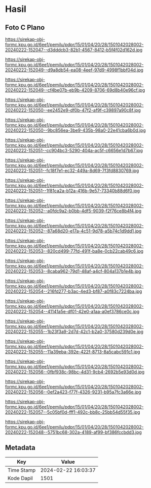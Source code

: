 # Hasil

## Foto C Plano

https://sirekap-obj-formc.kpu.go.id/6ee1/pemilu/pdpr/15/01/04/20/28/1501042028002-20240222-152047--d3dddcb3-82b1-4567-8412-b5f4f02d162d.jpg

https://sirekap-obj-formc.kpu.go.id/6ee1/pemilu/pdpr/15/01/04/20/28/1501042028002-20240222-152049--d9a8db54-ea08-4eef-97d9-4998f1bbf04d.jpg

https://sirekap-obj-formc.kpu.go.id/6ee1/pemilu/pdpr/15/01/04/20/28/1501042028002-20240222-152049--cf4be07b-eb9b-4209-8706-69d8b40e96cf.jpg

https://sirekap-obj-formc.kpu.go.id/6ee1/pemilu/pdpr/15/01/04/20/28/1501042028002-20240222-152050--ee2452e9-df0b-47f2-af9f-c39897a90c8f.jpg

https://sirekap-obj-formc.kpu.go.id/6ee1/pemilu/pdpr/15/01/04/20/28/1501042028002-20240222-152050--9bc856ea-3be9-435b-98a0-22e41cba6b0d.jpg

https://sirekap-obj-formc.kpu.go.id/6ee1/pemilu/pdpr/15/01/04/20/28/1501042028002-20240222-152051--cc904bc3-5290-404a-ac5f-c6656e1d7b67.jpg

https://sirekap-obj-formc.kpu.go.id/6ee1/pemilu/pdpr/15/01/04/20/28/1501042028002-20240222-152051--fc18f7e1-ec32-449a-8d69-7f3fd8830769.jpg

https://sirekap-obj-formc.kpu.go.id/6ee1/pemilu/pdpr/15/01/04/20/28/1501042028002-20240222-152051--1f81ca2a-b12a-416b-9e57-73340b88d6f0.jpg

https://sirekap-obj-formc.kpu.go.id/6ee1/pemilu/pdpr/15/01/04/20/28/1501042028002-20240222-152052--a0fdc9a2-b0bb-4df5-9039-f2f76ce8b4f4.jpg

https://sirekap-obj-formc.kpu.go.id/6ee1/pemilu/pdpr/15/01/04/20/28/1501042028002-20240222-152052--87a68d20-e17a-4c51-9d78-a5b74c1d9dd1.jpg

https://sirekap-obj-formc.kpu.go.id/6ee1/pemilu/pdpr/15/01/04/20/28/1501042028002-20240222-152053--820cd499-77fd-491f-ba8e-0cb22cab49c6.jpg

https://sirekap-obj-formc.kpu.go.id/6ee1/pemilu/pdpr/15/01/04/20/28/1501042028002-20240222-152053--8caba962-79d1-48af-a4cf-804a137b1e4b.jpg

https://sirekap-obj-formc.kpu.go.id/6ee1/pemilu/pdpr/15/01/04/20/28/1501042028002-20240222-152054--216fd277-b3ac-4ed3-bf87-a0f83c7224ba.jpg

https://sirekap-obj-formc.kpu.go.id/6ee1/pemilu/pdpr/15/01/04/20/28/1501042028002-20240222-152054--41141a5e-df01-42e0-a1aa-a0ef3786ce0c.jpg

https://sirekap-obj-formc.kpu.go.id/6ee1/pemilu/pdpr/15/01/04/20/28/1501042028002-20240222-152055--1b23f3a9-2d7d-42c1-b2a0-37580d239d0e.jpg

https://sirekap-obj-formc.kpu.go.id/6ee1/pemilu/pdpr/15/01/04/20/28/1501042028002-20240222-152055--11a39eba-392e-422f-8713-8a5cabc591c1.jpg

https://sirekap-obj-formc.kpu.go.id/6ee1/pemilu/pdpr/15/01/04/20/28/1501042028002-20240222-152056--0fbf938c-98bc-4d31-9cb4-2692b5e93d0d.jpg

https://sirekap-obj-formc.kpu.go.id/6ee1/pemilu/pdpr/15/01/04/20/28/1501042028002-20240222-152056--0ef2a423-f77f-4326-9231-b95a7fc3a66e.jpg

https://sirekap-obj-formc.kpu.go.id/6ee1/pemilu/pdpr/15/01/04/20/28/1501042028002-20240222-152057--5c05bf0d-fff1-492c-bb8c-25bb54d55f35.jpg

https://sirekap-obj-formc.kpu.go.id/6ee1/pemilu/pdpr/15/01/04/20/28/1501042028002-20240222-152048--5751bc68-302a-4189-af99-bf386fccbdd3.jpg


## Metadata

| Key        | Value               |
| ---------- | ------------------- |
| Time Stamp | 2024-02-22 16:03:37 |
| Kode Dapil | 1501                |



